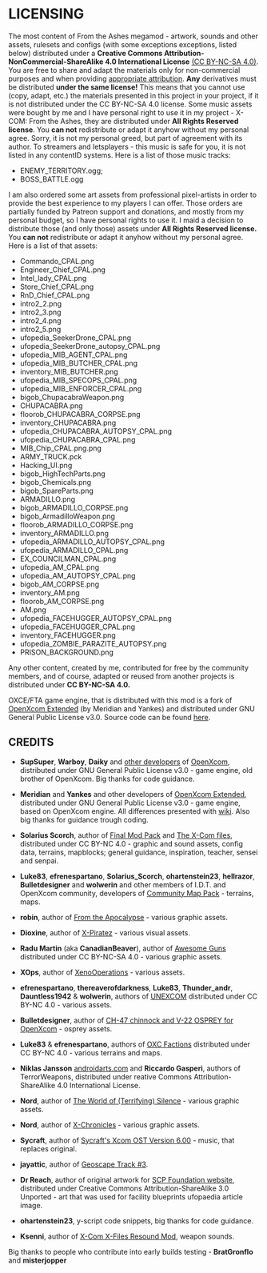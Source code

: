 # LICENSING

The most content of From the Ashes megamod - artwork, sounds and other assets, rulesets and configs (with some exceptions exceptions, listed below) distributed under a **Creative Commons Attribution-NonCommercial-ShareAlike 4.0 International License** [(CC BY-NC-SA 4.0)](http://creativecommons.org/licenses/by-nc-sa/4.0/). You are free to share and adapt the materials only for non-commercial purposes and when providing [appropriate attribution](https://wiki.creativecommons.org/wiki/License_Versions#Detailed_attribution_comparison_chart). **Any** derivatives must be distributed **under the same license!** This means that you cannot use (copy, adapt, etc.) the materials presented in this project in your project, if it is not distributed under the CC BY-NC-SA 4.0 license.
Some music assets were bought by me and I have personal right to use it in my project - X-COM: From the Ashes, they are distributed under **All Rights Reserved license**. You **can not** redistribute or adapt it anyhow without my personal agree. Sorry, it is not my personal greed, but part of agreement with its author. To streamers and letsplayers - this music is safe for you, it is not listed in any contentID systems.
Here is a list of those music tracks:

* ENEMY_TERRITORY.ogg;
* BOSS_BATTLE.ogg

I am also ordered some art assets from professional pixel-artists in order to provide the best experience to my players I can offer. Those orders are partially funded by Patreon support and donations, and mostly from my personal budget, so I have personal rights to use it. I maid a decision to distribute those (and only those) assets under **All Rights Reserved license.** You **can not** redistribute or adapt it anyhow without my personal agree.
Here is a list of that assets:

* Commando_CPAL.png
* Engineer_Chief_CPAL.png
* Intel_lady_CPAL.png
* Store_Chief_CPAL.png
* RnD_Chief_CPAL.png
* intro2_2.png
* intro2_3.png
* intro2_4.png
* intro2_5.png
* ufopedia_SeekerDrone_CPAL.png
* ufopedia_SeekerDrone_autopsy_CPAL.png
* ufopedia_MIB_AGENT_CPAL.png
* ufopedia_MIB_BUTCHER_CPAL.png
* inventory_MIB_BUTCHER.png
* ufopedia_MIB_SPECOPS_CPAL.png
* ufopedia_MIB_ENFORCER_CPAL.png
* bigob_ChupacabraWeapon.png
* CHUPACABRA.png
* floorob_CHUPACABRA_CORPSE.png
* inventory_CHUPACABRA.png
* ufopedia_CHUPACABRA_AUTOPSY_CPAL.png
* ufopedia_CHUPACABRA_CPAL.png
* MIB_Chip_CPAL.png.png
* ARMY_TRUCK.pck
* Hacking_UI.png
* bigob_HighTechParts.png
* bigob_Chemicals.png
* bigob_SpareParts.png
* ARMADILLO.png
* bigob_ARMADILLO_CORPSE.png
* bigob_ArmadilloWeapon.png
* floorob_ARMADILLO_CORPSE.png
* inventory_ARMADILLO.png
* ufopedia_ARMADILLO_AUTOPSY_CPAL.png
* ufopedia_ARMADILLO_CPAL.png
* EX_COUNCILMAN_CPAL.png
* ufopedia_AM_CPAL.png
* ufopedia_AM_AUTOPSY_CPAL.png
* bigob_AM_CORPSE.png
* inventory_AM.png
* floorob_AM_CORPSE.png
* AM.png
* ufopedia_FACEHUGGER_AUTOPSY_CPAL.png
* ufopedia_FACEHUGGER_CPAL.png
* inventory_FACEHUGGER.png
* ufopedia_ZOMBIE_PARAZITE_AUTOPSY.png
* PRISON_BACKGROUND.png

Any other content, created by me, contributed for free by the community members, and of course, adapted or reused from another projects is distributed under **CC BY-NC-SA 4.0.**

OXCE/FTA game engine, that is distributed with this mod is a fork of [OpenXcom Extended](https://openxcom.mod.io/openxcom-extended) (by Meridian and Yankes) and distributed under GNU General Public License v3.0. Source code can be found [here](https://github.com/Finnik723/OpenXcom_FTA).

## CREDITS

* **SupSuper**, **Warboy**, **Daiky** and [other developers](https://www.ufopaedia.org/index.php/Credits_(OpenXcom)) of [OpenXcom](https://openxcom.org/), distributed under GNU General Public License v3.0 - game engine, old brother of OpenXcom. Big thanks for code guidance.

* **Meridian** and **Yankes** and other developers of [OpenXcom Extended](https://openxcom.mod.io/openxcom-extended), distributed under GNU General Public License v3.0 - game engine, based on OpenXcom engine. All differences presented with [wiki](https://github.com/723Studio/OpenXcom_FTA/wiki). Also big thanks for guidance trough coding.

* **Solarius Scorch**, author of [Final Mod Pack](https://openxcom.mod.io/final-mod-pack) and [The X-Com files](https://openxcom.mod.io/the-x-com-files), distributed under CC BY-NC 4.0 - graphic and sound assets, config data, terrains, mapblocks; general guidance, inspiration, teacher, sensei and senpai.

* **Luke83**, **efrenespartano**, **Solarius_Scorch**, **ohartenstein23**, **hellrazor**, **Bulletdesigner** and **wolwerin** and other members of I.D.T. and OpenXcom community, developers of [Community Map Pack](https://openxcom.mod.io/community-map-pack) - terrains, maps.

* **robin**, author of [From the Apocalypse](https://openxcom.org/forum/index.php/topic,3319.0.html) - various graphic assets.

* **Dioxine**, author of [X-Piratez](https://www.moddb.com/mods/x-piratez) - various visual assets.

* **Radu Martin** (aka **CanadianBeaver**), author of [Awesome Guns](http://devbian.ca/AwesomeGuns/) distributed under CC BY-NC-SA 4.0 - various graphic assets.

* **XOps**, author of [XenoOperations](https://openxcom.org/forum/index.php/topic,2913.0.html) - various assets.

* **efrenespartano**, **thereaverofdarkness**, **Luke83**, **Thunder_andr**, **Dauntless1942** & **wolwerin**, authors of [UNEXCOM](https://openxcom.mod.io/unexcom) distributed under CC BY-NC 4.0 - various assets.

* **Bulletdesigner**, author of [CH-47 chinnock and V-22 OSPREY for OpenXcom](https://openxcom.mod.io/ch-47-chinnock-and-v-22-osprey) - osprey assets.

* **Luke83** & **efrenespartano**, authors of [OXC Factions](https://openxcom.mod.io/oxc-factions) distributed under CC BY-NC 4.0 - various terrains and maps.

* **Niklas Jansson** [androidarts.com](http://androidarts.com/) and **Riccardo Gasperi**, authors of TerrorWeapons, distributed under reative Commons Attribution-ShareAlike 4.0 International License.

* **Nord**, author of [The World of (Terrifying) Silence](https://openxcom.mod.io/the-world-of-terrifying-silence) - various graphic assets.

* **Nord**, author of [X-Chronicles](https://openxcom.org/forum/index.php/topic,6792.0.html) - various graphic assets.

* **Sycraft**, author of [Sycraft's Xcom OST Version 6.00](http://sycraft.org/content/audio/xcom.shtml) - music, that replaces original.

* **jayattic**, author of [Geoscape Track #3](http://stallone.gfxile.net/music/Geoscape.mp3).

* **Dr Reach**, author of original artwork for [SCP Foundation website](http://www.scp-wiki.net/reach-s-blueprint-folder), distributed under Creative Commons Attribution-ShareAlike 3.0 Unported - art that was used for facility blueprints ufopaedia article image.

* **ohartenstein23**, y-script code snippets, big thanks for code guidance.

* **Ksenni**, author of [X-Com X-Files Resound Mod](https://openxcom.org/forum/index.php/topic,8870.0.html), weapon sounds.

Big thanks to people who contribute into early builds testing - **BratGronflo** and **misterjopper**
